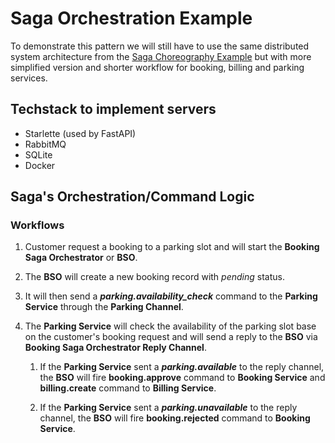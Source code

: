 # Saga Orchestration Example

To demonstrate this pattern we will still have to use the same distributed system architecture from the [Saga Choreography Example](https://github.com/roelzkie15/python-microservices-patterns/tree/master/saga-choreograhpy-example) but with more simplified version and shorter workflow for booking, billing and parking services.

## Techstack to implement servers

- Starlette (used by FastAPI)
- RabbitMQ
- SQLite
- Docker

## Saga's Orchestration/Command Logic

### Workflows

1. Customer request a booking to a parking slot and will start the **Booking Saga Orchestrator** or **BSO**.

1. The **BSO** will create a new booking record with _pending_ status.

1. It will then send a _**parking.availability_check**_ command to the **Parking Service** through the **Parking Channel**.

1. The **Parking Service** will check the availability of the parking slot base on the customer's booking request and will send a reply to the **BSO** via **Booking Saga Orchestrator Reply Channel**.

    1. If the **Parking Service** sent a _**parking.available**_ to the reply channel, the **BSO** will fire **booking.approve** command to **Booking Service** and **billing.create** command to **Billing Service**.

    1. If the **Parking Service** sent a _**parking.unavailable**_ to the reply channel, the **BSO** will fire **booking.rejected** command to **Booking Service**.
